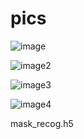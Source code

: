 # pics
![image](https://user-images.githubusercontent.com/69710791/154839771-27fbe3ff-9ea7-443d-a3ac-c5eb46b6d44e.jpg)
 
![image2](https://user-images.githubusercontent.com/69710791/154839856-4aa5cb1b-f52a-42a5-b163-3f5303795ffc.png)

![image3](https://user-images.githubusercontent.com/69710791/154839878-7dc45d88-2179-4fee-b8e7-0972236106d4.png)

![image4](https://user-images.githubusercontent.com/69710791/154839907-10228481-161a-4314-8473-ba33bd6447f9.jpg)

mask_recog.h5
